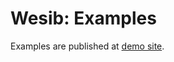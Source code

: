 Wesib: Examples
===============

Examples are published at [demo site].

[demo site]: https://wesib.github.io/examples
